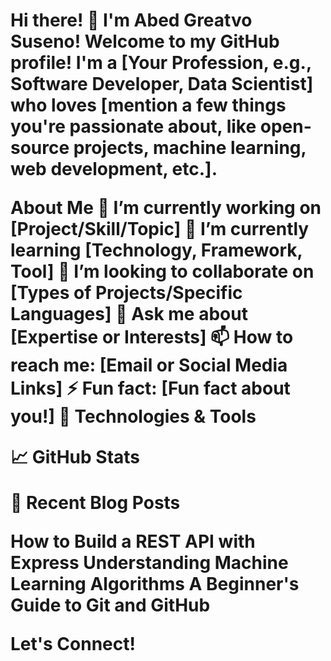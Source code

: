 <h1>Hi there! 👋 I'm Abed Greatvo Suseno!
Welcome to my GitHub profile! I'm a [Your Profession, e.g., Software Developer, Data Scientist] who loves [mention a few things you're passionate about, like open-source projects, machine learning, web development, etc.].

About Me
🔭 I’m currently working on [Project/Skill/Topic]
🌱 I’m currently learning [Technology, Framework, Tool]
👯 I’m looking to collaborate on [Types of Projects/Specific Languages]
💬 Ask me about [Expertise or Interests]
📫 How to reach me: [Email or Social Media Links]
⚡ Fun fact: [Fun fact about you!]
🔧 Technologies & Tools


📈 GitHub Stats


📝 Recent Blog Posts
<!-- BLOG-POST-LIST:START -->
How to Build a REST API with Express
Understanding Machine Learning Algorithms
A Beginner's Guide to Git and GitHub
<!-- BLOG-POST-LIST:END -->
Let's Connect!
